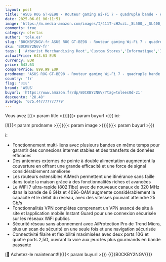 ```yaml
---
layout: post
title: 'ASUS ROG GT-BE98 - Routeur gaming Wi-Fi 7 - quadruple bande - débit de 25Gb/s - nouvelle bande passante 320MHz & 4096-QAM  double port 10G  triple accélérateur de jeu  sécurité réseau gratuite  AiMesh'
date: 2025-06-01 06:11:51
image: 'https://m.media-amazon.com/images/I/411T-cH2uzL._SL500_._SL400_.jpg'
comments: true
category: ofertas
author: 'tole.es'
slug: 'B0CKBY2NGV-fr ASUS ROG GT-BE98 - Routeur gaming Wi-Fi 7 - quadruple...'
sku: 'B0CKBY2NGV-fr'
tags: [ 'Arborist Merchandising Root','Custom Stores','Informatique','Informatique et tablette','PC Gaming components','Routers Gaming','Routeurs','Réseaux','Self Service','Special Features Stores','asus','e82e115f-0286-40b1-a57b-b0cbf8a5fa5d_0','e82e115f-0286-40b1-a57b-b0cbf8a5fa5d_4301','e82e115f-0286-40b1-a57b-b0cbf8a5fa5d_5001','f67d2112-1974-42c7-ab36-b80191a5a72f_0','f67d2112-1974-42c7-ab36-b80191a5a72f_1501','🇫🇷', ]
actualPrice: 643.63 EUR
currency: EUR
price: 643.63
comparePrice: 899.99 EUR
prodname: 'ASUS ROG GT-BE98 - Routeur gaming Wi-Fi 7 - quadruple bande - débit de 25Gb/s - nouvelle bande passante 320MHz & 4096-QAM  double port 10G  triple accélérateur de jeu  sécurité réseau gratuite  AiMesh'
country: 'fr'
flag: '🇫🇷'
brand: 'ASUS'
buyurl: 'https://www.amazon.fr/dp/B0CKBY2NGV/?tag=tolees0d-21'
descuento: '28.48'
average: '675.447777777779'
---
```


Vous avez [{{< param title >}}]({{< param buyurl >}}) ici:

[![{{< param prodname >}}]({{< param image >}})]({{< param buyurl >}})

ℹ️:

- Fonctionnement multi-liens avec plusieurs bandes en même temps pour garantir des connexions internet stables et des transferts de données efficaces
- Des antennes externes de pointe à double alimentation augmentent la couverture en offrant une grande efficacité et une force de signal considérablement améliorée
- Les routeurs extensibles AiMesh permettent une itinérance sans faille dans toute la maison grâce à des fonctionnalités riches et avancées
- Le WiFi 7 ultra-rapide (802.11be) avec de nouveaux canaux de 320 MHz dans la bande de 6 GHz et 4096-QAM augmente considérablement la capacité et le débit du réseau, avec des vitesses pouvant atteindre 25 Gb/s
- Fonctionnalités VPN complètes comprenant un VPN avancé de site à site et lapplication mobile Instant Guard pour une connexion sécurisée sur les réseaux WiFi publics
- Sécurité réseau sans abonnement avec AiProtection Pro de Trend Micro, plus un scan de sécurité en une seule fois et une navigation sécurisée
- Connectivité filaire et flexibilité maximisées avec deux ports 10G et quatre ports 2,5G, ouvrant la voie aux jeux les plus gourmands en bande passante

[🛒 Achetez-le maintenant!!]({{< param buyurl >}})
{{<world>}}B0CKBY2NGV{{</world>}}
